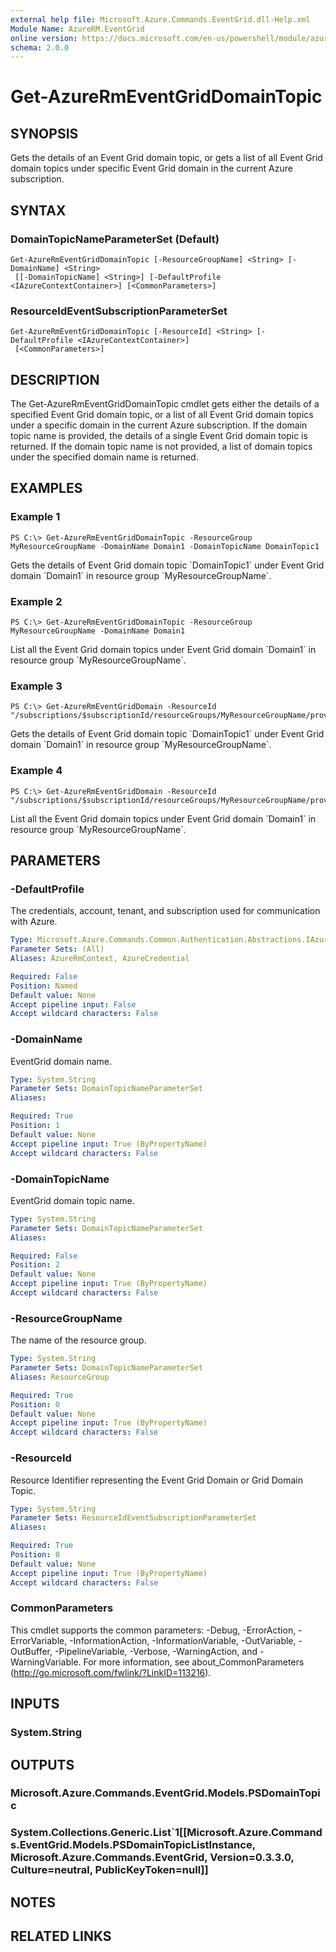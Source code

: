 ```yaml
---
external help file: Microsoft.Azure.Commands.EventGrid.dll-Help.xml
Module Name: AzureRM.EventGrid
online version: https://docs.microsoft.com/en-us/powershell/module/azurerm.eventgrid/get-azurermeventgriddomaintopic
schema: 2.0.0
---
```


# Get-AzureRmEventGridDomainTopic

## SYNOPSIS
Gets the details of an Event Grid domain topic, or gets a list of all Event Grid domain topics under specific Event Grid domain in the current Azure subscription.

## SYNTAX

### DomainTopicNameParameterSet (Default)
```
Get-AzureRmEventGridDomainTopic [-ResourceGroupName] <String> [-DomainName] <String>
 [[-DomainTopicName] <String>] [-DefaultProfile <IAzureContextContainer>] [<CommonParameters>]
```

### ResourceIdEventSubscriptionParameterSet
```
Get-AzureRmEventGridDomainTopic [-ResourceId] <String> [-DefaultProfile <IAzureContextContainer>]
 [<CommonParameters>]
```

## DESCRIPTION
The Get-AzureRmEventGridDomainTopic cmdlet gets either the details of a specified Event Grid domain topic, or a list of all Event Grid domain topics under a specific domain in the current Azure subscription.
If the domain topic name is provided, the details of a single Event Grid domain topic is returned. 
If the domain topic name is not provided, a list of domain topics under the specified domain name is returned.

## EXAMPLES

### Example 1
```
PS C:\> Get-AzureRmEventGridDomainTopic -ResourceGroup MyResourceGroupName -DomainName Domain1 -DomainTopicName DomainTopic1
```

Gets the details of Event Grid domain topic \`DomainTopic1\` under Event Grid domain \`Domain1\` in resource group \`MyResourceGroupName\`.

### Example 2
```
PS C:\> Get-AzureRmEventGridDomainTopic -ResourceGroup MyResourceGroupName -DomainName Domain1
```

List all the Event Grid domain topics under Event Grid domain \`Domain1\` in resource group \`MyResourceGroupName\`.

### Example 3
```
PS C:\> Get-AzureRmEventGridDomain -ResourceId "/subscriptions/$subscriptionId/resourceGroups/MyResourceGroupName/providers/Microsoft.EventGrid/domains/Domain1/topics/DomainTopic1"
```

Gets the details of Event Grid domain topic \`DomainTopic1\` under Event Grid domain \`Domain1\` in resource group \`MyResourceGroupName\`.

### Example 4
```
PS C:\> Get-AzureRmEventGridDomain -ResourceId "/subscriptions/$subscriptionId/resourceGroups/MyResourceGroupName/providers/Microsoft.EventGrid/domains/Domain1"
```

List all the Event Grid domain topics under Event Grid domain \`Domain1\` in resource group \`MyResourceGroupName\`.

## PARAMETERS

### -DefaultProfile
The credentials, account, tenant, and subscription used for communication with Azure.

```yaml
Type: Microsoft.Azure.Commands.Common.Authentication.Abstractions.IAzureContextContainer
Parameter Sets: (All)
Aliases: AzureRmContext, AzureCredential

Required: False
Position: Named
Default value: None
Accept pipeline input: False
Accept wildcard characters: False
```

### -DomainName
EventGrid domain name.

```yaml
Type: System.String
Parameter Sets: DomainTopicNameParameterSet
Aliases:

Required: True
Position: 1
Default value: None
Accept pipeline input: True (ByPropertyName)
Accept wildcard characters: False
```

### -DomainTopicName
EventGrid domain topic name.

```yaml
Type: System.String
Parameter Sets: DomainTopicNameParameterSet
Aliases:

Required: False
Position: 2
Default value: None
Accept pipeline input: True (ByPropertyName)
Accept wildcard characters: False
```

### -ResourceGroupName
The name of the resource group.

```yaml
Type: System.String
Parameter Sets: DomainTopicNameParameterSet
Aliases: ResourceGroup

Required: True
Position: 0
Default value: None
Accept pipeline input: True (ByPropertyName)
Accept wildcard characters: False
```

### -ResourceId
Resource Identifier representing the Event Grid Domain or Grid Domain Topic.

```yaml
Type: System.String
Parameter Sets: ResourceIdEventSubscriptionParameterSet
Aliases:

Required: True
Position: 0
Default value: None
Accept pipeline input: True (ByPropertyName)
Accept wildcard characters: False
```

### CommonParameters
This cmdlet supports the common parameters: -Debug, -ErrorAction, -ErrorVariable, -InformationAction, -InformationVariable, -OutVariable, -OutBuffer, -PipelineVariable, -Verbose, -WarningAction, and -WarningVariable. For more information, see about_CommonParameters (http://go.microsoft.com/fwlink/?LinkID=113216).

## INPUTS

### System.String

## OUTPUTS

### Microsoft.Azure.Commands.EventGrid.Models.PSDomainTopic

### System.Collections.Generic.List`1[[Microsoft.Azure.Commands.EventGrid.Models.PSDomainTopicListInstance, Microsoft.Azure.Commands.EventGrid, Version=0.3.3.0, Culture=neutral, PublicKeyToken=null]]

## NOTES

## RELATED LINKS
